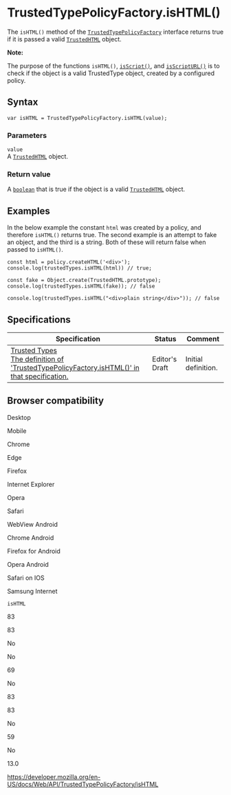 TrustedTypePolicyFactory.isHTML()
=================================

The `isHTML()` method of the [`TrustedTypePolicyFactory`](../trustedtypepolicyfactory) interface returns true if it is passed a valid [`TrustedHTML`](../trustedhtml) object.

**Note:**

The purpose of the functions `isHTML()`, [`isScript()`](isscript), and [`isScriptURL()`](isscripturl) is to check if the object is a valid TrustedType object, created by a configured policy.

Syntax
------

    var isHTML = TrustedTypePolicyFactory.isHTML(value);

### Parameters

`value`  
A [`TrustedHTML`](../trustedhtml) object.

### Return value

A [`boolean`](https://developer.mozilla.org/en-US/docs/Web/JavaScript/Reference/Global_Objects/Boolean) that is true if the object is a valid [`TrustedHTML`](../trustedhtml) object.

Examples
--------

In the below example the constant `html` was created by a policy, and therefore `isHTML()` returns true. The second example is an attempt to fake an object, and the third is a string. Both of these will return false when passed to `isHTML()`.

    const html = policy.createHTML('<div>');
    console.log(trustedTypes.isHTML(html)) // true;

    const fake = Object.create(TrustedHTML.prototype);
    console.log(trustedTypes.isHTML(fake)); // false

    console.log(trustedTypes.isHTML("<div>plain string</div>")); // false

Specifications
--------------

<table><thead><tr class="header"><th>Specification</th><th>Status</th><th>Comment</th></tr></thead><tbody><tr class="odd"><td><a href="https://w3c.github.io/webappsec-trusted-types/dist/spec/#dom-trustedtypepolicyfactory-ishtml">Trusted Types<br />
<span class="small">The definition of 'TrustedTypePolicyFactory.isHTML()' in that specification.</span></a></td><td><span class="spec-ed">Editor's Draft</span></td><td>Initial definition.</td></tr></tbody></table>

Browser compatibility
---------------------

Desktop

Mobile

Chrome

Edge

Firefox

Internet Explorer

Opera

Safari

WebView Android

Chrome Android

Firefox for Android

Opera Android

Safari on IOS

Samsung Internet

`isHTML`

83

83

No

No

69

No

83

83

No

59

No

13.0

<a href="https://developer.mozilla.org/en-US/docs/Web/API/TrustedTypePolicyFactory/isHTML" class="_attribution-link">https://developer.mozilla.org/en-US/docs/Web/API/TrustedTypePolicyFactory/isHTML</a>
